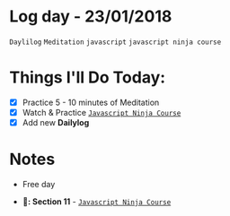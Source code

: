 # Log day - 23/01/2018

`Daylilog`  `Meditation` `javascript` `javascript ninja course`

# Things I'll Do Today:

- [x] Practice 5 - 10 minutes of Meditation
- [X] Watch & Practice [`Javascript Ninja Course`](https://github.com/wgoulart/course-javascript-ninja)
- [x] Add new **Dailylog**

# Notes
- Free day

- **🔪: Section 11** - [`Javascript Ninja Course`](https://github.com/wgoulart/course-javascript-ninja)

